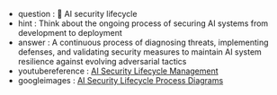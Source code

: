 - question : 🔄 AI security lifecycle
- hint : Think about the ongoing process of securing AI systems from development to deployment
- answer : A continuous process of diagnosing threats, implementing defenses, and validating security measures to maintain AI system resilience against evolving adversarial tactics
- youtubereference : <a href="https://www.youtube.com/watch?v=XfuoKTQgOFY" target="_blank">AI Security Lifecycle Management</a>
- googleimages : <a href="https://www.google.com/search?q=AI+security+lifecycle+development+deployment&tbm=isch" target="_blank">AI Security Lifecycle Process Diagrams</a>